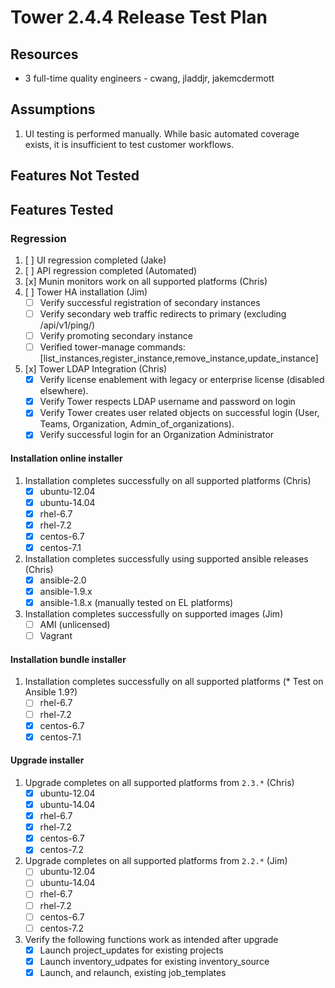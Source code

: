 # Tower 2.4.4 Release Test Plan

## Resources
* 3 full-time quality engineers - cwang, jladdjr, jakemcdermott

## Assumptions
1. UI testing is performed manually.  While basic automated coverage exists, it is insufficient to test customer workflows.

## Features Not Tested

## Features Tested

### Regression
1. [ ] UI regression completed (Jake)
1. [ ] API regression completed (Automated)
1. [x] Munin monitors work on all supported platforms (Chris)
1. [ ] Tower HA installation (Jim)
    * [ ] Verify successful registration of secondary instances
    * [ ] Verify secondary web traffic redirects to primary (excluding /api/v1/ping/)
    * [ ] Verify promoting secondary instance
    * [ ] Verified tower-manage commands: [list_instances,register_instance,remove_instance,update_instance]
1. [x] Tower LDAP Integration (Chris)
    * [x] Verify license enablement with legacy or enterprise license (disabled elsewhere).
    * [x] Verify Tower respects LDAP username and password on login
    * [x] Verify Tower creates user related objects on successful login (User, Teams, Organization, Admin_of_organizations).
    * [x] Verify successful login for an Organization Administrator

#### Installation online installer
1. Installation completes successfully on all supported platforms (Chris)
    * [x] ubuntu-12.04
    * [x] ubuntu-14.04
    * [x] rhel-6.7
    * [x] rhel-7.2
    * [x] centos-6.7
    * [x] centos-7.1
1. Installation completes successfully using supported ansible releases (Chris)
    * [x] ansible-2.0
    * [x] ansible-1.9.x
    * [x] ansible-1.8.x (manually tested on EL platforms)
1. Installation completes successfully on supported images (Jim)
    * [ ] AMI (unlicensed)
    * [ ] Vagrant

#### Installation bundle installer
1. Installation completes successfully on all supported platforms (* Test on Ansible 1.9?)
    * [ ] rhel-6.7
    * [ ] rhel-7.2
    * [x] centos-6.7
    * [x] centos-7.1

#### Upgrade installer
1. Upgrade completes on all supported platforms from `2.3.*` (Chris)
    * [x] ubuntu-12.04
    * [x] ubuntu-14.04
    * [x] rhel-6.7
    * [x] rhel-7.2
    * [x] centos-6.7
    * [x] centos-7.2
1. Upgrade completes on all supported platforms from `2.2.*` (Jim)
    * [ ] ubuntu-12.04
    * [ ] ubuntu-14.04
    * [ ] rhel-6.7
    * [ ] rhel-7.2
    * [ ] centos-6.7
    * [ ] centos-7.2
1. Verify the following functions work as intended after upgrade
    * [x] Launch project_updates for existing projects
    * [x] Launch inventory_udpates for existing inventory_source
    * [x] Launch, and relaunch, existing job_templates
